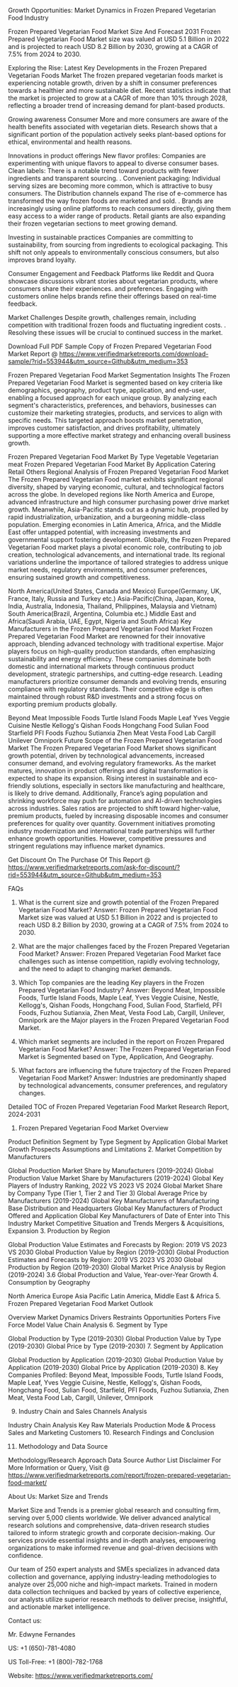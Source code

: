 Growth Opportunities: Market Dynamics in Frozen Prepared Vegetarian Food Industry


Frozen Prepared Vegetarian Food Market Size And Forecast 2031
Frozen Prepared Vegetarian Food Market size was valued at USD 5.1 Billion in 2022 and is projected to reach USD 8.2 Billion by 2030, growing at a CAGR of 7.5% from 2024 to 2030.

Exploring the Rise: Latest Key Developments in the Frozen Prepared Vegetarian Foods Market
The frozen prepared vegetarian foods market is experiencing notable growth, driven by a shift in consumer preferences towards a healthier and more sustainable diet. Recent statistics indicate that the market is projected to grow at a CAGR of more than 10% through 2028, reflecting a broader trend of increasing demand for plant-based products.

Growing awareness Consumer
More and more consumers are aware of the health benefits associated with vegetarian diets. Research shows that a significant portion of the population actively seeks plant-based options for ethical, environmental and health reasons.

Innovations in product offerings
New flavor profiles: Companies are experimenting with unique flavors to appeal to diverse consumer bases.
Clean labels: There is a notable trend toward products with fewer ingredients and transparent sourcing. .
Convenient packaging: Individual serving sizes are becoming more common, which is attractive to busy consumers.
The Distribution channels expand
The rise of e-commerce has transformed the way frozen foods are marketed and sold. . Brands are increasingly using online platforms to reach consumers directly, giving them easy access to a wider range of products. Retail giants are also expanding their frozen vegetarian sections to meet growing demand.

Investing in sustainable practices
Companies are committing to sustainability, from sourcing from ingredients to ecological packaging. This shift not only appeals to environmentally conscious consumers, but also improves brand loyalty.

Consumer Engagement and Feedback
Platforms like Reddit and Quora showcase discussions vibrant stories about vegetarian products, where consumers share their experiences. and preferences. Engaging with customers online helps brands refine their offerings based on real-time feedback.

Market Challenges
Despite growth, challenges remain, including competition with traditional frozen foods and fluctuating ingredient costs. . Resolving these issues will be crucial to continued success in the market.

Download Full PDF Sample Copy of Frozen Prepared Vegetarian Food Market Report @ https://www.verifiedmarketreports.com/download-sample/?rid=553944&utm_source=Github&utm_medium=353

Frozen Prepared Vegetarian Food Market Segmentation Insights
The Frozen Prepared Vegetarian Food Market is segmented based on key criteria like demographics, geography, product type, application, and end-user, enabling a focused approach for each unique group. By analyzing each segment's characteristics, preferences, and behaviors, businesses can customize their marketing strategies, products, and services to align with specific needs. This targeted approach boosts market penetration, improves customer satisfaction, and drives profitability, ultimately supporting a more effective market strategy and enhancing overall business growth.

Frozen Prepared Vegetarian Food Market By Type
Vegetable
Vegetarian meat
Frozen Prepared Vegetarian Food Market By Application
Catering
Retail
Others
Regional Analysis of Frozen Prepared Vegetarian Food Market
The Frozen Prepared Vegetarian Food market exhibits significant regional diversity, shaped by varying economic, cultural, and technological factors across the globe. In developed regions like North America and Europe, advanced infrastructure and high consumer purchasing power drive market growth. Meanwhile, Asia-Pacific stands out as a dynamic hub, propelled by rapid industrialization, urbanization, and a burgeoning middle-class population. Emerging economies in Latin America, Africa, and the Middle East offer untapped potential, with increasing investments and governmental support fostering development. Globally, the Frozen Prepared Vegetarian Food market plays a pivotal economic role, contributing to job creation, technological advancements, and international trade. Its regional variations underline the importance of tailored strategies to address unique market needs, regulatory environments, and consumer preferences, ensuring sustained growth and competitiveness.

North America(United States, Canada and Mexico)
Europe(Germany, UK, France, Italy, Russia and Turkey etc.)
Asia-Pacific(China, Japan, Korea, India, Australia, Indonesia, Thailand, Philippines, Malaysia and Vietnam)
South America(Brazil, Argentina, Columbia etc.)
Middle East and Africa(Saudi Arabia, UAE, Egypt, Nigeria and South Africa)
Key Manufacturers in the Frozen Prepared Vegetarian Food Market
Frozen Prepared Vegetarian Food Market are renowned for their innovative approach, blending advanced technology with traditional expertise. Major players focus on high-quality production standards, often emphasizing sustainability and energy efficiency. These companies dominate both domestic and international markets through continuous product development, strategic partnerships, and cutting-edge research. Leading manufacturers prioritize consumer demands and evolving trends, ensuring compliance with regulatory standards. Their competitive edge is often maintained through robust R&D investments and a strong focus on exporting premium products globally.

Beyond Meat
Impossible Foods
Turtle Island Foods
Maple Leaf
Yves Veggie Cuisine
Nestle
Kellogg's
Qishan Foods
Hongchang Food
Sulian Food
Starfield
PFI Foods
Fuzhou Sutianxia
Zhen Meat
Vesta Food Lab
Cargill
Unilever
Omnipork
Future Scope of the Frozen Prepared Vegetarian Food Market
The Frozen Prepared Vegetarian Food Market shows significant growth potential, driven by technological advancements, increased consumer demand, and evolving regulatory frameworks. As the market matures, innovation in product offerings and digital transformation is expected to shape its expansion. Rising interest in sustainable and eco-friendly solutions, especially in sectors like manufacturing and healthcare, is likely to drive demand. Additionally, France’s aging population and shrinking workforce may push for automation and AI-driven technologies across industries. Sales ratios are projected to shift toward higher-value, premium products, fueled by increasing disposable incomes and consumer preferences for quality over quantity. Government initiatives promoting industry modernization and international trade partnerships will further enhance growth opportunities. However, competitive pressures and stringent regulations may influence market dynamics.

Get Discount On The Purchase Of This Report @ https://www.verifiedmarketreports.com/ask-for-discount/?rid=553944&utm_source=Github&utm_medium=353

FAQs
1. What is the current size and growth potential of the Frozen Prepared Vegetarian Food Market?
Answer: Frozen Prepared Vegetarian Food Market size was valued at USD 5.1 Billion in 2022 and is projected to reach USD 8.2 Billion by 2030, growing at a CAGR of 7.5% from 2024 to 2030.

2. What are the major challenges faced by the Frozen Prepared Vegetarian Food Market?
Answer: Frozen Prepared Vegetarian Food Market face challenges such as intense competition, rapidly evolving technology, and the need to adapt to changing market demands.

3. Which Top companies are the leading Key players in the Frozen Prepared Vegetarian Food Industry?
Answer: Beyond Meat, Impossible Foods, Turtle Island Foods, Maple Leaf, Yves Veggie Cuisine, Nestle, Kellogg's, Qishan Foods, Hongchang Food, Sulian Food, Starfield, PFI Foods, Fuzhou Sutianxia, Zhen Meat, Vesta Food Lab, Cargill, Unilever, Omnipork are the Major players in the Frozen Prepared Vegetarian Food Market.

4. Which market segments are included in the report on Frozen Prepared Vegetarian Food Market?
Answer: The Frozen Prepared Vegetarian Food Market is Segmented based on Type, Application, And Geography.

5. What factors are influencing the future trajectory of the Frozen Prepared Vegetarian Food Market?
Answer: Industries are predominantly shaped by technological advancements, consumer preferences, and regulatory changes.

Detailed TOC of Frozen Prepared Vegetarian Food Market Research Report, 2024-2031
1. Frozen Prepared Vegetarian Food Market Overview

Product Definition
Segment by Type
Segment by Application
Global Market Growth Prospects
Assumptions and Limitations
2. Market Competition by Manufacturers

Global Production Market Share by Manufacturers (2019-2024)
Global Production Value Market Share by Manufacturers (2019-2024)
Global Key Players of Industry Ranking, 2022 VS 2023 VS 2024
Global Market Share by Company Type (Tier 1, Tier 2 and Tier 3)
Global Average Price by Manufacturers (2019-2024)
Global Key Manufacturers of Manufacturing Base Distribution and Headquarters
Global Key Manufacturers of Product Offered and Application
Global Key Manufacturers of Date of Enter into This Industry
Market Competitive Situation and Trends
Mergers & Acquisitions, Expansion
3. Production by Region

Global Production Value Estimates and Forecasts by Region: 2019 VS 2023 VS 2030
Global Production Value by Region (2019-2030)
Global Production Estimates and Forecasts by Region: 2019 VS 2023 VS 2030
Global Production by Region (2019-2030)
Global Market Price Analysis by Region (2019-2024) 3.6 Global Production and Value, Year-over-Year Growth
4. Consumption by Geography

North America
Europe
Asia Pacific
Latin America, Middle East & Africa
5. Frozen Prepared Vegetarian Food Market Outlook

Overview
Market Dynamics
Drivers
Restraints
Opportunities
Porters Five Force Model
Value Chain Analysis 
6. Segment by Type

Global Production by Type (2019-2030)
Global Production Value by Type (2019-2030)
Global Price by Type (2019-2030)
7. Segment by Application

Global Production by Application (2019-2030)
Global Production Value by Application (2019-2030)
Global Price by Application (2019-2030)
8. Key Companies Profiled: Beyond Meat, Impossible Foods, Turtle Island Foods, Maple Leaf, Yves Veggie Cuisine, Nestle, Kellogg's, Qishan Foods, Hongchang Food, Sulian Food, Starfield, PFI Foods, Fuzhou Sutianxia, Zhen Meat, Vesta Food Lab, Cargill, Unilever, Omnipork

9. Industry Chain and Sales Channels Analysis

Industry Chain Analysis
Key Raw Materials
Production Mode & Process
Sales and Marketing
Customers
10. Research Findings and Conclusion

11. Methodology and Data Source

Methodology/Research Approach
Data Source
Author List
Disclaimer
For More Information or Query, Visit @ https://www.verifiedmarketreports.com/report/frozen-prepared-vegetarian-food-market/

About Us: Market Size and Trends

Market Size and Trends is a premier global research and consulting firm, serving over 5,000 clients worldwide. We deliver advanced analytical research solutions and comprehensive, data-driven research studies tailored to inform strategic growth and corporate decision-making. Our services provide essential insights and in-depth analyses, empowering organizations to make informed revenue and goal-driven decisions with confidence.

Our team of 250 expert analysts and SMEs specializes in advanced data collection and governance, applying industry-leading methodologies to analyze over 25,000 niche and high-impact markets. Trained in modern data collection techniques and backed by years of collective experience, our analysts utilize superior research methods to deliver precise, insightful, and actionable market intelligence.

Contact us:

Mr. Edwyne Fernandes

US: +1 (650)-781-4080

US Toll-Free: +1 (800)-782-1768

Website: https://www.verifiedmarketreports.com/
